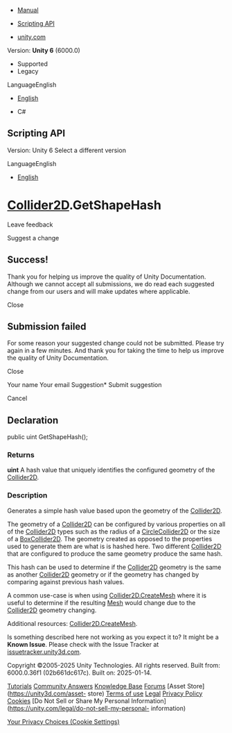[ ]()

  * [Manual](../Manual/index.html)
  * [Scripting API](../ScriptReference/index.html)

  * [unity.com](https://unity.com/)

Version: **Unity 6** (6000.0)

  * Supported
  * Legacy

LanguageEnglish

  * [English]()

  * C#

[ ](https://docs.unity3d.com)

## Scripting API

Version: Unity 6 Select a different version

LanguageEnglish

  * [English]()

#  [Collider2D](Collider2D.html).GetShapeHash

Leave feedback

Suggest a change

## Success!

Thank you for helping us improve the quality of Unity Documentation. Although
we cannot accept all submissions, we do read each suggested change from our
users and will make updates where applicable.

Close

## Submission failed

For some reason your suggested change could not be submitted. Please <a>try
again</a> in a few minutes. And thank you for taking the time to help us
improve the quality of Unity Documentation.

Close

Your name Your email Suggestion* Submit suggestion

Cancel

[ ]()

## Declaration

public uint GetShapeHash();

### Returns

**uint** A hash value that uniquely identifies the configured geometry of the
[Collider2D](Collider2D.html).

### Description

Generates a simple hash value based upon the geometry of the
[Collider2D](Collider2D.html).

The geometry of a [Collider2D](Collider2D.html) can be configured by various
properties on all of the [Collider2D](Collider2D.html) types such as the
radius of a [CircleCollider2D](CircleCollider2D.html) or the size of a
[BoxCollider2D](BoxCollider2D.html). The geometry created as opposed to the
properties used to generate them are what is is hashed here. Two different
[Collider2D](Collider2D.html) that are configured to produce the same geometry
produce the same hash.  
  
This hash can be used to determine if the [Collider2D](Collider2D.html)
geometry is the same as another [Collider2D](Collider2D.html) geometry or if
the geometry has changed by comparing against previous hash values.  
  
A common use-case is when using
[Collider2D.CreateMesh](Collider2D.CreateMesh.html) where it is useful to
determine if the resulting [Mesh](Mesh.html) would change due to the
[Collider2D](Collider2D.html) geometry changing.  
  
Additional resources: [Collider2D.CreateMesh](Collider2D.CreateMesh.html).

Is something described here not working as you expect it to? It might be a
**Known Issue**. Please check with the Issue Tracker at
[issuetracker.unity3d.com](https://issuetracker.unity3d.com).

Copyright ©2005-2025 Unity Technologies. All rights reserved. Built from:
6000.0.36f1 (02b661dc617c). Built on: 2025-01-14.

[Tutorials](https://unity3d.com/learn) [Community
Answers](https://answers.unity3d.com) [Knowledge
Base](https://support.unity3d.com/hc/en-us)
[Forums](https://forum.unity3d.com) [Asset Store](https://unity3d.com/asset-
store) [Terms of use](https://docs.unity3d.com/Manual/TermsOfUse.html)
[Legal](https://unity.com/legal) [Privacy
Policy](https://unity.com/legal/privacy-policy)
[Cookies](https://unity.com/legal/cookie-policy) [Do Not Sell or Share My
Personal Information](https://unity.com/legal/do-not-sell-my-personal-
information)

[Your Privacy Choices (Cookie Settings)](javascript:void\(0\);)

